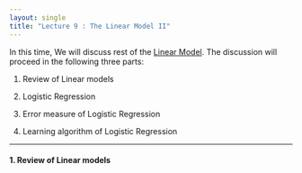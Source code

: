```yaml
---
layout: single
title: "Lecture 9 : The Linear Model II"
---
```


In this time, We will discuss rest of the [Linear Model](https://isopink.github.io/Linear-Model-L/). The discussion will proceed in the following three parts:

1. Review of Linear models

2. Logistic Regression

3. Error measure of Logistic Regression

4. Learning algorithm of Logistic Regression

---

#### 1. Review of Linear models 
